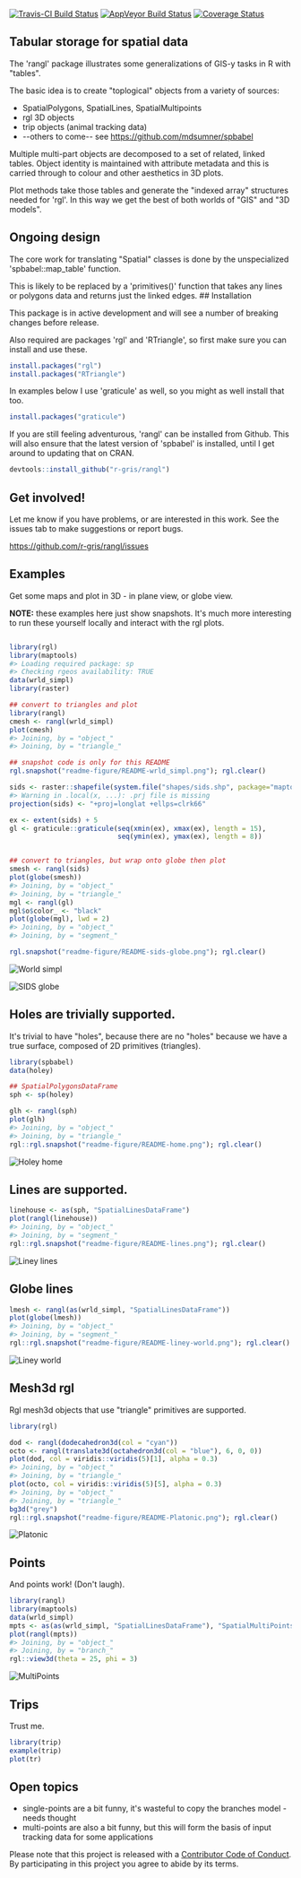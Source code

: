 
[![Travis-CI Build Status](https://travis-ci.org/r-gris/rangl.svg?branch=master)](https://travis-ci.org/r-gris/rangl) [![AppVeyor Build Status](https://ci.appveyor.com/api/projects/status/github/r-gris/rangl?branch=master&svg=true)](https://ci.appveyor.com/project/r-gris/rangl) [![Coverage Status](https://img.shields.io/codecov/c/github/r-gris/rangl/master.svg)](https://codecov.io/github/r-gris/rangl?branch=master)

<!-- README.md is generated from README.Rmd. Please edit that file -->
Tabular storage for spatial data
--------------------------------

The 'rangl' package illustrates some generalizations of GIS-y tasks in R with "tables".

The basic idea is to create "toplogical" objects from a variety of sources:

-   SpatialPolygons, SpatialLines, SpatialMultipoints
-   rgl 3D objects
-   trip objects (animal tracking data)
-   --others to come-- see <https://github.com/mdsumner/spbabel>

Multiple multi-part objects are decomposed to a set of related, linked tables. Object identity is maintained with attribute metadata and this is carried through to colour and other aesthetics in 3D plots.

Plot methods take those tables and generate the "indexed array" structures needed for 'rgl'. In this way we get the best of both worlds of "GIS" and "3D models".

Ongoing design
--------------

The core work for translating "Spatial" classes is done by the unspecialized 'spbabel::map\_table' function.

This is likely to be replaced by a 'primitives()' function that takes any lines or polygons data and returns just the linked edges. \#\# Installation

This package is in active development and will see a number of breaking changes before release.

Also required are packages 'rgl' and 'RTriangle', so first make sure you can install and use these.

``` r
install.packages("rgl")
install.packages("RTriangle")
```

In examples below I use 'graticule' as well, so you might as well install that too.

``` r
install.packages("graticule")
```

If you are still feeling adventurous, 'rangl' can be installed from Github. This will also ensure that the latest version of 'spbabel' is installed, until I get around to updating that on CRAN.

``` r
devtools::install_github("r-gris/rangl")
```

Get involved!
-------------

Let me know if you have problems, or are interested in this work. See the issues tab to make suggestions or report bugs.

<https://github.com/r-gris/rangl/issues>

Examples
--------

Get some maps and plot in 3D - in plane view, or globe view.

**NOTE:** these examples here just show snapshots. It's much more interesting to run these yourself locally and interact with the rgl plots.

``` r

library(rgl)
library(maptools)
#> Loading required package: sp
#> Checking rgeos availability: TRUE
data(wrld_simpl)
library(raster)

## convert to triangles and plot 
library(rangl)
cmesh <- rangl(wrld_simpl)
plot(cmesh)
#> Joining, by = "object_"
#> Joining, by = "triangle_"

## snapshot code is only for this README
rgl.snapshot("readme-figure/README-wrld_simpl.png"); rgl.clear()

sids <- raster::shapefile(system.file("shapes/sids.shp", package="maptools"))
#> Warning in .local(x, ...): .prj file is missing
projection(sids) <- "+proj=longlat +ellps=clrk66"

ex <- extent(sids) + 5
gl <- graticule::graticule(seq(xmin(ex), xmax(ex), length = 15), 
                           seq(ymin(ex), ymax(ex), length = 8))


## convert to triangles, but wrap onto globe then plot
smesh <- rangl(sids)
plot(globe(smesh))
#> Joining, by = "object_"
#> Joining, by = "triangle_"
mgl <- rangl(gl)
mgl$o$color_ <- "black"
plot(globe(mgl), lwd = 2)
#> Joining, by = "object_"
#> Joining, by = "segment_"

rgl.snapshot("readme-figure/README-sids-globe.png"); rgl.clear()
```

![World simpl](readme-figure/README-wrld_simpl.png?raw=true "World simpl")

![SIDS globe](readme-figure/README-sids-globe.png?raw=true "SIDS globe")

Holes are trivially supported.
------------------------------

It's trivial to have "holes", because there are no "holes" because we have a true surface, composed of 2D primitives (triangles).

``` r
library(spbabel)
data(holey)

## SpatialPolygonsDataFrame
sph <- sp(holey)

glh <- rangl(sph)
plot(glh)
#> Joining, by = "object_"
#> Joining, by = "triangle_"
rgl::rgl.snapshot("readme-figure/README-home.png"); rgl.clear()
```

![Holey home](readme-figure/README-home.png?raw=true "Holey home")

Lines are supported.
--------------------

``` r
linehouse <- as(sph, "SpatialLinesDataFrame")
plot(rangl(linehouse))
#> Joining, by = "object_"
#> Joining, by = "segment_"
rgl::rgl.snapshot("readme-figure/README-lines.png"); rgl.clear()
```

![Liney lines](readme-figure/README-lines.png?raw=true "Liney lines")

Globe lines
-----------

``` r
lmesh <- rangl(as(wrld_simpl, "SpatialLinesDataFrame"))
plot(globe(lmesh))
#> Joining, by = "object_"
#> Joining, by = "segment_"
rgl::rgl.snapshot("readme-figure/README-liney-world.png"); rgl.clear()
```

![Liney world](readme-figure/README-liney-world.png?raw=true "Liney world")

Mesh3d rgl
----------

Rgl mesh3d objects that use "triangle" primitives are supported.

``` r
library(rgl)

dod <- rangl(dodecahedron3d(col = "cyan"))
octo <- rangl(translate3d(octahedron3d(col = "blue"), 6, 0, 0))
plot(dod, col = viridis::viridis(5)[1], alpha = 0.3)
#> Joining, by = "object_"
#> Joining, by = "triangle_"
plot(octo, col = viridis::viridis(5)[5], alpha = 0.3)
#> Joining, by = "object_"
#> Joining, by = "triangle_"
bg3d("grey")
rgl::rgl.snapshot("readme-figure/README-Platonic.png"); rgl.clear()
```

![Platonic](readme-figure/README-Platonic.png?raw=true "Platonic")

Points
------

And points work! (Don't laugh).

``` r
library(rangl)
library(maptools)
data(wrld_simpl)
mpts <- as(as(wrld_simpl, "SpatialLinesDataFrame"), "SpatialMultiPointsDataFrame")
plot(rangl(mpts))
#> Joining, by = "object_"
#> Joining, by = "branch_"
rgl::view3d(theta = 25, phi = 3)
```

![MultiPoints](readme-figure/README-MultiPoints.png?raw=true "MultiPoints")

Trips
-----

Trust me.

``` r
library(trip)
example(trip)
plot(tr)
```

Open topics
-----------

-   single-points are a bit funny, it's wasteful to copy the branches model - needs thought
-   multi-points are also a bit funny, but this will form the basis of input tracking data for some applications

Please note that this project is released with a [Contributor Code of Conduct](CONDUCT.md). By participating in this project you agree to abide by its terms.
